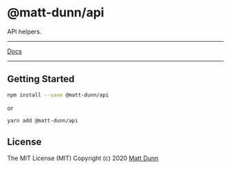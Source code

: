 # @matt-dunn/api

API helpers.

---

[Docs](https://matt-dunn.github.io/packages/packages/api/docs/)

---

## Getting Started

```sh
npm install --save @matt-dunn/api
```

or

```sh
yarn add @matt-dunn/api
```

## License

The MIT License (MIT) Copyright (c) 2020 [Matt Dunn](https://matt-dunn.github.io/)

